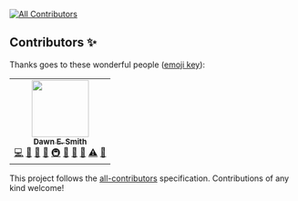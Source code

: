 
<!-- ALL-CONTRIBUTORS-BADGE:START - Do not remove or modify this section -->
[![All Contributors](https://img.shields.io/badge/all_contributors-1-orange.svg?style=flat-square)](#contributors-)
<!-- ALL-CONTRIBUTORS-BADGE:END -->

## Contributors ✨

Thanks goes to these wonderful people ([emoji key](https://allcontributors.org/docs/en/emoji-key)):

<!-- ALL-CONTRIBUTORS-LIST:START - Do not remove or modify this section -->
<!-- prettier-ignore-start -->
<!-- markdownlint-disable -->
<table>
  <tr>
    <td align="center"><a href="https://github.com/DESm1th"><img src="https://avatars2.githubusercontent.com/u/10541496?v=4" width="100px;" alt=""/><br /><sub><b>Dawn E. Smith</b></sub></a><br /><a href="https://github.com/TIGRLab/datman/commits?author=DESm1th" title="Code">💻</a> <a href="https://github.com/TIGRLab/datman/commits?author=DESm1th" title="Documentation">📖</a> <a href="#design-DESm1th" title="Design">🎨</a> <a href="#ideas-DESm1th" title="Ideas, Planning, & Feedback">🤔</a> <a href="#infra-DESm1th" title="Infrastructure (Hosting, Build-Tools, etc)">🚇</a> <a href="#maintenance-DESm1th" title="Maintenance">🚧</a> <a href="#question-DESm1th" title="Answering Questions">💬</a> <a href="https://github.com/TIGRLab/datman/pulls?q=is%3Apr+reviewed-by%3ADESm1th" title="Reviewed Pull Requests">👀</a> <a href="https://github.com/TIGRLab/datman/commits?author=DESm1th" title="Tests">⚠️</a> <a href="#talk-DESm1th" title="Talks">📢</a></td>
  </tr>
</table>

<!-- markdownlint-enable -->
<!-- prettier-ignore-end -->
<!-- ALL-CONTRIBUTORS-LIST:END -->

This project follows the [all-contributors](https://github.com/all-contributors/all-contributors) specification. Contributions of any kind welcome!